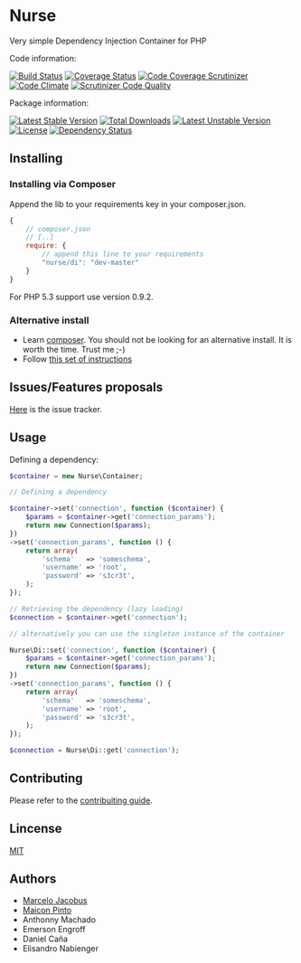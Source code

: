 # Nurse

Very simple Dependency Injection Container for PHP

Code information:

[![Build Status](https://travis-ci.org/mjacobus/nurse.png?branch=master)](https://travis-ci.org/mjacobus/nurse)
[![Coverage Status](https://coveralls.io/repos/mjacobus/nurse/badge.png?branch=master)](https://coveralls.io/r/mjacobus/nurse?branch=master)
[![Code Coverage Scrutinizer](https://scrutinizer-ci.com/g/mjacobus/nurse/badges/coverage.png?b=master)](https://scrutinizer-ci.com/g/mjacobus/nurse/?branch=master)
[![Code Climate](https://codeclimate.com/github/mjacobus/nurse.png)](https://codeclimate.com/github/mjacobus/nurse)
[![Scrutinizer Code Quality](https://scrutinizer-ci.com/g/mjacobus/nurse/badges/quality-score.png?b=master)](https://scrutinizer-ci.com/g/mjacobus/nurse/?branch=master)

Package information:

[![Latest Stable Version](https://poser.pugx.org/nurse/di/v/stable.svg)](https://packagist.org/packages/nurse/di)
[![Total Downloads](https://poser.pugx.org/nurse/di/downloads.svg)](https://packagist.org/packages/nurse/di)
[![Latest Unstable Version](https://poser.pugx.org/nurse/di/v/unstable.svg)](https://packagist.org/packages/nurse/di)
[![License](https://poser.pugx.org/nurse/di/license.svg)](https://packagist.org/packages/nurse/di)
[![Dependency Status](https://gemnasium.com/mjacobus/nurse.png)](https://gemnasium.com/mjacobus/nurse)

## Installing

### Installing via Composer
Append the lib to your requirements key in your composer.json.

```javascript
{
    // composer.json
    // [..]
    require: {
        // append this line to your requirements
        "nurse/di": "dev-master"
    }
}
```

For PHP 5.3 support use version 0.9.2.

### Alternative install
- Learn [composer](https://getcomposer.org). You should not be looking for an alternative install. It is worth the time. Trust me ;-)
- Follow [this set of instructions](#installing-via-composer)

## Issues/Features proposals

[Here](https://github.com/mjacobus/nurse/issues) is the issue tracker.

## Usage

Defining a dependency:

```php
$container = new Nurse\Container;

// Defining a dependency

$container->set('connection', function ($container) {
    $params = $container->get('connection_params');
    return new Connection($params);
})
->set('connection_params', function () {
    return array(
        'schema'   => 'someschema',
        'username' => 'root',
        'password' => 's3cr3t',
    );
});

// Retrieving the dependency (lazy loading)
$connection = $container->get('connection');

// alternatively you can use the singleton instance of the container

Nurse\Di::set('connection', function ($container) {
    $params = $container->get('connection_params');
    return new Connection($params);
})
->set('connection_params', function () {
    return array(
        'schema'   => 'someschema',
        'username' => 'root',
        'password' => 's3cr3t',
    );
});

$connection = Nurse\Di::get('connection');
```

## Contributing

Please refer to the [contribuiting guide](https://github.com/mjacobus/nurse/blob/master/CONTRIBUTING.md).


## Lincense
[MIT](MIT-LICENSE)

## Authors

- [Marcelo Jacobus](https://github.com/mjacobus)
- [Maicon Pinto](https://github.com/maiconpinto)
- Anthonny Machado
- Emerson Engroff
- Daniel Caña
- Elisandro Nabienger


